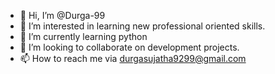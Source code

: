 - 👋 Hi, I’m @Durga-99
- 👀 I’m interested in learning new professional oriented skills.
- 🌱 I’m currently learning python
- 💞️ I’m looking to collaborate on development projects.
- 📫 How to reach me via durgasujatha9299@gmail.com

<!---
Durga-99/Durga-99 is a ✨ special ✨ repository because its `README.md` (this file) appears on your GitHub profile.
You can click the Preview link to take a look at your changes.
--->
